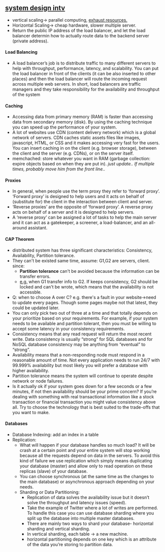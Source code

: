 ## [system design intv](https://www.geeksforgeeks.org/5-common-system-design-concepts-for-interview-preparation/)

- vertical scaling-> parallel computing, [exhaust resources.](https://touchstonesecurity.com/horizontal-vs-vertical-scaling-what-you-need-to-know/#:~:text=Scaling%20or%20vertical%20scaling%20is,with%20a%20more%20powerful%20server)
- Horizontal Scaling-> cheap hardware, slower multiple server.
- Return the public IP address of the load balancer, and let the load balancer determin how to actually route data to the backend server (private address).

#### Load Balancing
- A load balancer’s job is to distribute traffic to many different servers to help with throughput, performance, latency, and scalability. You can put the load balancer in front of the clients (it can be also inserted to other places) and then the load balancer will route the incoming request across multiple web servers. In short, load balancers are traffic managers and they take responsibility for the availability and throughput of the system

#### Caching
- Accessing data from primary memory (RAM) is faster than accessing data from secondary memory (disk). By using the caching technique you can speed up the performance of your system. 
- A lot of websites use CDN (content delivery network) which is a global network of servers. CDN caches static assets files like images, javascript, HTML, or CSS and it makes accessing very fast for the users. You can insert caching in on the client (e.g. browser storage), between the client and the server (e.g. CDNs), or on the server itself. 
- memchached: store whatever you want in RAM (garbage collection: expire objects based on when they are put in). *just update.. If multiple times, probably move him from the front line..*

#### Proxies
- In general, when people use the term proxy they refer to ‘forward proxy’. ‘Forward proxy’ is designed to help users and it acts on behalf of (substitute for) the client in the interaction between client and server. 
- ‘Reverse proxies’ are the opposite of ‘forward proxy’. A reverse proxy acts on behalf of a server and it is designed to help servers. 
- A ‘reverse proxy’ can be assigned a lot of tasks to help the main server and it can act as a gatekeeper, a screener, a load-balancer, and an all-around assistant. 

#### CAP Theorem
- distributed system has three significant characteristics: Consistency, Availability, Partition tolerance.
- They can't be existed same time, assume: G1,G2 are servers, client. since:
  - **Partition tolerance** can't be avoided because the information can be transfer errors.
  - [e.g.](https://www.ruanyifeng.com/blog/2018/07/cap.html) when G1 transfer info to G2. If keeps consistency, G2 should be locked and can't be wrote, which means that the availability is not accessble.
- Q: when to choose A over C? e.g. there's a fault in your website->need to update every pages. Though some pages maybe not that latest, they could be updated later.
- You can only pick two out of three at a time and that totally depends on your prioritize based on your requirements. For example, if your system needs to be available and partition tolerant, then you must be willing to accept some latency in your consistency requirements.
- Consistency means that any read request will return the most recent write. Data consistency is usually “strong” for SQL databases and for NoSQL database consistency may be anything from “eventual” to “strong”.
- Availability means that a non-responding node must respond in a reasonable amount of time. Not every application needs to run 24/7 with 99.999% availability but most likely you will prefer a database with higher availability.
- Partition tolerance means the system will continue to operate despite network or node failures.
- Is it actually ok if your system goes down for a few seconds or a few minutes, if not then availability should be your prime concern? If you’re dealing with something with real transactional information like a stock transaction or financial transaction you might value consistency above all. Try to choose the technology that is best suited to the trade-offs that you want to make. 

#### Databases
- Database Indexing: add an index in a table 
- Replication: 
  - What will happen if your database handles so much load? It will be crash at a certain point and your entire system will stop working because all the requests depend on data in the servers. To avoid this kind of failure we use replication which simply means duplicating your database (master) and allow only to read operation on these replicas (slave) of your database. 
  - You can choose synchronous (at the same time as the changes to the main database) or asynchronous approach depending on your needs.
  - Sharding or Data Partitioning:
    - Replication of data solves the availability issue but it doesn’t solve the throughput and latency issues (speed).
    - Take the example of Twitter where a lot of writes are performed. To handle this case you can use database sharding where you split up the database into multiple master databases. 
    - There are mainly two ways to shard your database- horizontal sharding and vertical sharding. 
    - In vertical sharding, each table -> a new machine.
    - horizontal partitioning depends on one key which is an attribute of the data you’re storing to partition data. 

